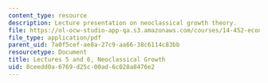 ```yaml
---
content_type: resource
description: Lecture presentation on neoclassical growth theory.
file: https://ol-ocw-studio-app-qa.s3.amazonaws.com/courses/14-452-economic-growth-fall-2016/8ceedd0a6769d25c00ad6c028a8476e2_MIT14_452F16_Lec5and6.pdf
file_type: application/pdf
parent_uid: 7a0f5cef-ae8a-27c9-aa66-38c6114c83bb
resourcetype: Document
title: Lectures 5 and 6, Neoclassical Growth
uid: 8ceedd0a-6769-d25c-00ad-6c028a8476e2
---
```

